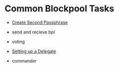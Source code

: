# Common Blockpool Tasks

- [Create Second Passphrase](./2ndpassphrase.md)

- send and recieve bpl

- voting

- [Setting up a Delegate](./Delegate.md)

- commander
